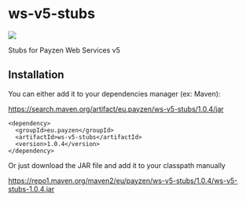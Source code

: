 # ws-v5-stubs

![](https://img.shields.io/maven-central/v/eu.payzen/ws-v5-stubs.svg)

Stubs for Payzen Web Services v5

## Installation

You can either add it to your dependencies manager (ex: Maven):

https://search.maven.org/artifact/eu.payzen/ws-v5-stubs/1.0.4/jar

    <dependency>
      <groupId>eu.payzen</groupId>
      <artifactId>ws-v5-stubs</artifactId>
      <version>1.0.4</version>
    </dependency>


Or just download the JAR file and add it to your classpath manually

https://repo1.maven.org/maven2/eu/payzen/ws-v5-stubs/1.0.4/ws-v5-stubs-1.0.4.jar  